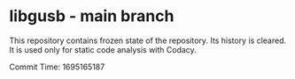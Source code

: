 # libgusb - main branch

This repository contains frozen state of the repository.
Its history is cleared. It is used only for static code
analysis with Codacy.

Commit Time: 1695165187
